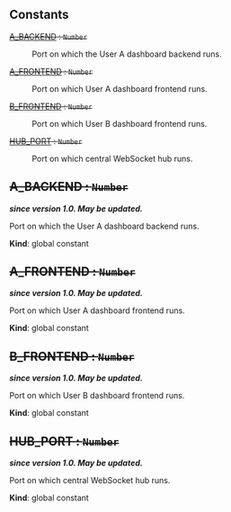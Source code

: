 ## Constants

<dl>
<dt><del><a href="#A_BACKEND">A_BACKEND</a> : <code>Number</code></del></dt>
<dd><p>Port on which the User A dashboard backend runs.</p>
</dd>
<dt><del><a href="#A_FRONTEND">A_FRONTEND</a> : <code>Number</code></del></dt>
<dd><p>Port on which User A dashboard frontend runs.</p>
</dd>
<dt><del><a href="#B_FRONTEND">B_FRONTEND</a> : <code>Number</code></del></dt>
<dd><p>Port on which User B dashboard frontend runs.</p>
</dd>
<dt><del><a href="#HUB_PORT">HUB_PORT</a> : <code>Number</code></del></dt>
<dd><p>Port on which central WebSocket hub runs.</p>
</dd>
</dl>

<a name="A_BACKEND"></a>

## ~~A\_BACKEND : <code>Number</code>~~
***since version 1.0. May be updated.***

Port on which the User A dashboard backend runs.

**Kind**: global constant  
<a name="A_FRONTEND"></a>

## ~~A\_FRONTEND : <code>Number</code>~~
***since version 1.0. May be updated.***

Port on which User A dashboard frontend runs.

**Kind**: global constant  
<a name="B_FRONTEND"></a>

## ~~B\_FRONTEND : <code>Number</code>~~
***since version 1.0. May be updated.***

Port on which User B dashboard frontend runs.

**Kind**: global constant  
<a name="HUB_PORT"></a>

## ~~HUB\_PORT : <code>Number</code>~~
***since version 1.0. May be updated.***

Port on which central WebSocket hub runs.

**Kind**: global constant  

